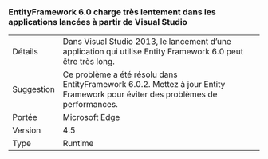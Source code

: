 ### <a name="entityframework-60-loads-very-slowly-in-apps-launched-from-visual-studio"></a>EntityFramework 6.0 charge très lentement dans les applications lancées à partir de Visual Studio

|   |   |
|---|---|
|Détails|Dans Visual Studio 2013, le lancement d’une application qui utilise Entity Framework 6.0 peut être très long.|
|Suggestion|Ce problème a été résolu dans EntityFramework 6.0.2. Mettez à jour Entity Framework pour éviter des problèmes de performances.|
|Portée|Microsoft Edge|
|Version|4.5|
|Type|Runtime|

